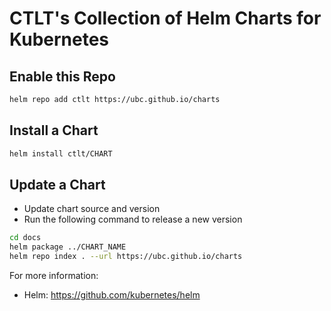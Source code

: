 # CTLT's Collection of Helm Charts for Kubernetes

## Enable this Repo

```bash
helm repo add ctlt https://ubc.github.io/charts
```
## Install a Chart

```bash
helm install ctlt/CHART
```

## Update a Chart
* Update chart source and version
* Run the following command to release a new version

```bash
cd docs
helm package ../CHART_NAME
helm repo index . --url https://ubc.github.io/charts
```

For more information:

* Helm: https://github.com/kubernetes/helm
